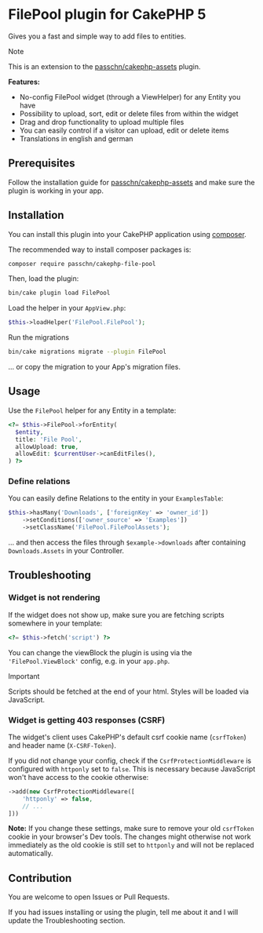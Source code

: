 # FilePool plugin for CakePHP 5

Gives you a fast and simple way to add files to entities.

> [!NOTE]
> This is an extension to the [passchn/cakephp-assets](https://packagist.org/packages/passchn/cakephp-assets) plugin.

**Features:**

* No-config FilePool widget (through a ViewHelper) for any Entity you have
* Possibility to upload, sort, edit or delete files from within the widget
* Drag and drop functionality to upload multiple files
* You can easily control if a visitor can upload, edit or delete items
* Translations in english and german

## Prerequisites

Follow the installation guide for [passchn/cakephp-assets](https://packagist.org/packages/passchn/cakephp-assets)
and make sure the plugin is working in your app.

## Installation

You can install this plugin into your CakePHP application using [composer](https://getcomposer.org).

The recommended way to install composer packages is:

```sh
composer require passchn/cakephp-file-pool
```

Then, load the plugin:

```sh
bin/cake plugin load FilePool
```

Load the helper in your `AppView.php`:

```php
$this->loadHelper('FilePool.FilePool');
```

Run the migrations

```sh
bin/cake migrations migrate --plugin FilePool
```

... or copy the migration to your App's migration files.

## Usage

Use the `FilePool` helper for any Entity in a template:

```php
<?= $this->FilePool->forEntity(
  $entity,
  title: 'File Pool',
  allowUpload: true,
  allowEdit: $currentUser->canEditFiles(),
) ?>
```

### Define relations

You can easily define Relations to the entity in your `ExamplesTable`:

```php
$this->hasMany('Downloads', ['foreignKey' => 'owner_id'])
    ->setConditions(['owner_source' => 'Examples'])
    ->setClassName('FilePool.FilePoolAssets');
```

… and then access the files through `$example->downloads`  after containing `Downloads.Assets` in your Controller.

## Troubleshooting

### Widget is not rendering

If the widget does not show up, make sure you are fetching scripts somewhere in your template:

```php
<?= $this->fetch('script') ?>
```

You can change the viewBlock the plugin is using via the `'FilePool.ViewBlock'` config, e.g. in your `app.php`.

> [!IMPORTANT]  
> Scripts should be fetched at the end of your html. Styles will be loaded via JavaScript.

### Widget is getting 403 responses (CSRF)

The widget's client uses CakePHP's default csrf cookie name (`csrfToken`) and header name (`X-CSRF-Token`).

If you did not change your config, check if the `CsrfProtectionMiddleware` is configured with `httponly` set to `false`.
This is necessary because JavaScript won't have access to the cookie otherwise:

```php
->add(new CsrfProtectionMiddleware([
    'httponly' => false,
    // ...
]))
```

**Note:** If you change these settings, make sure to remove your old `csrfToken` cookie in your browser's Dev tools. The
changes might otherwise not work immediately as the old cookie is still set to `httponly` and will not be replaced
automatically.

## Contribution

You are welcome to open Issues or Pull Requests.

If you had issues installing or using the plugin, tell me about it and I will update the Troubleshooting section.